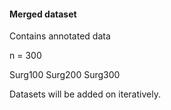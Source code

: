 #### Merged dataset

Contains annotated data

n = 300

Surg100
Surg200
Surg300

Datasets will be added on iteratively.
